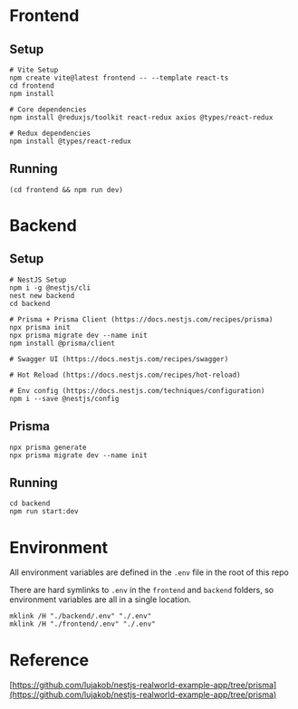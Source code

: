 # Frontend

## Setup

```
# Vite Setup
npm create vite@latest frontend -- --template react-ts
cd frontend
npm install

# Core dependencies
npm install @reduxjs/toolkit react-redux axios @types/react-redux

# Redux dependencies
npm install @types/react-redux
```

## Running

```
(cd frontend && npm run dev)
```

# Backend

## Setup

```
# NestJS Setup
npm i -g @nestjs/cli
nest new backend
cd backend

# Prisma + Prisma Client (https://docs.nestjs.com/recipes/prisma)
npx prisma init
npx prisma migrate dev --name init
npm install @prisma/client

# Swagger UI (https://docs.nestjs.com/recipes/swagger)

# Hot Reload (https://docs.nestjs.com/recipes/hot-reload)

# Env config (https://docs.nestjs.com/techniques/configuration)
npm i --save @nestjs/config
```

## Prisma

```
npx prisma generate
npx prisma migrate dev --name init
```

## Running

```
cd backend
npm run start:dev
```

# Environment

All environment variables are defined in the `.env` file in the root of this repo

There are hard symlinks to `.env` in the `frontend` and `backend` folders, so environment variables are all in a single location.

```
mklink /H "./backend/.env" "./.env"
mklink /H "./frontend/.env" "./.env"
```

# Reference

[https://github.com/lujakob/nestjs-realworld-example-app/tree/prisma](https://github.com/lujakob/nestjs-realworld-example-app/tree/prisma)
